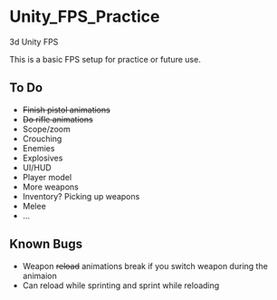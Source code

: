 # Unity_FPS_Practice
3d Unity FPS

This is a basic FPS setup for practice or future use.

## To Do
- ~~Finish pistol animations~~
- ~~Do rifle animations~~
- Scope/zoom
- Crouching
- Enemies
- Explosives
- UI/HUD
- Player model
- More weapons
- Inventory? Picking up weapons
- Melee
- ...

## Known Bugs
- Weapon ~~reload~~ animations break if you switch weapon during the animaion
- Can reload while sprinting and sprint while reloading
